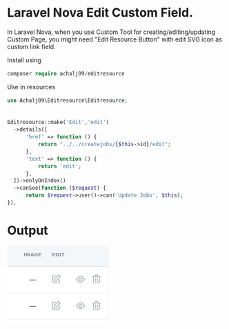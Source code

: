 # Laravel Nova Edit Custom Field.
In Laravel Nova, when you use Custom Tool for creating/editing/updating Custom Page, you 
might need "Edit Resource Button" with edit SVG icon as custom link field.


Install using

```php
composer require achalj09/editresource
```

Use in resources 

```php
use Achalj09\Editresource\Editresource;


Editresource::make('Edit','edit')
  ->details([
      'href' => function () {
          return "../../createjobs/{$this->id}/edit";
      },
      'text' => function () {
          return 'edit';
      },
  ])->onlyOnIndex()
  ->canSee(function ($request) {
      return $request->user()->can('Update Jobs', $this);
}),
```

# Output

![alt Sample Image](https://github.com/achalj09/editresource/blob/master/resources/images/sample-image.png)
